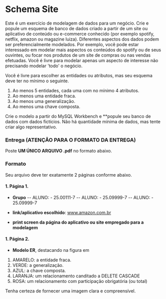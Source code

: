 # Schema Site

Este é um exercício de modelagem de dados para um negócio. Crie e popule um esquema de banco de dados criado a partir de um site ou aplicativo de 
conteúdo ou e-commerce conhecido (por exemplo spotify, netflix, amazon ou magazine luiza). Diferentes aspectos dos dados podem ser preferencialmente modelados. 
Por exemplo, você pode estar interessado em modelar mais aspectos os conteúdos do spotify ou de seus ouvintes, ou focar nos produtos de um site de compras ou nas vendas efetuadas.
Você é livre para modelar apenas um aspecto de interesse não precisando modelar 'todo' o negócio.

Você é livre para escolher as entidades ou atributos, mas seu esquema deve ter no mínimo o seguinte.

1. Ao menos 5 entidades, cada uma com no mínimo 4 atributos.
2. Ao menos uma entidade fraca.
3. Ao menos uma generalização.
4. Ao menos uma chave composta.

Crie o modelo a partir do MySQL Workbench e **popule seu banco de dados com dados fictícios. Não há quantidade mínima de dados, mas tente criar algo representativo. 

### **Entrega (ATENÇÃO PARA O FORMATO DA ENTREGA)**

Poste **UM ÚNICO ARQUIVO .pdf** no formato abaixo.

### **Formato**

Seu arquivo deve ter exatamente 2 páginas conforme abaixo.

#### 1. **Página 1.** 

* **Grupo**
-- ALUNO: <nome aluno> - 25.00111-7
-- ALUNO: <nome aluno> - 25.09999-7
-- ALUNO: <nome aluno> - 25.09999-7

* **link/aplicativo escolhido**: www.amazon.com.br

* **print screen da página do aplicativo ou site empregado para a modelagem**

#### 1. **Página 2.**  

* **Modelo ER**, destacando na figura em 

1. AMARELO: a entidade fraca.
2. VERDE: a generalização.
3. AZUL: a chave composta.
4. LARANJA: um relacionamento canditado a DELETE CASCADE
5. ROSA: um relacionamento com participação obrigatória (ou total)

Tenha certeza de fornecer uma imagem clara e compreensível.



